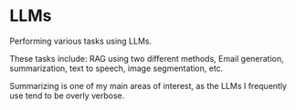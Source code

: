 # LLMs
Performing various tasks using LLMs.

These tasks include: RAG using two different methods, Email generation, summarization, text to speech, image segmentation, etc.

Summarizing is one of my main areas of interest, as the LLMs I frequently use tend to be overly verbose.
